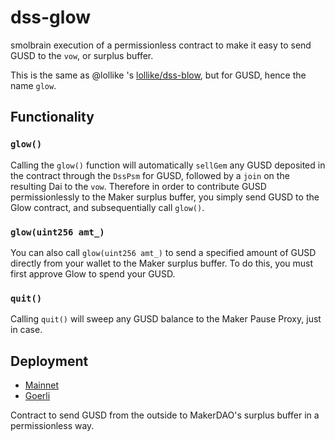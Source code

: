 # dss-glow
smolbrain execution of a permissionless contract to make it easy to send GUSD to the `vow`, or surplus buffer.

This is the same as @lollike 's [lollike/dss-blow](https://github.com/lollike/dss-blow), but for GUSD, hence the name `glow`.

## Functionality

### `glow()`
Calling the `glow()` function will automatically `sellGem` any GUSD deposited in the contract through the `DssPsm` for GUSD, followed by a `join` on the resulting Dai to the `vow`.
Therefore in order to contribute GUSD permissionlessly to the Maker surplus buffer, you simply send GUSD to the Glow contract, and subsequentially call `glow()`.

### `glow(uint256 amt_)`
You can also call `glow(uint256 amt_)` to send a specified amount of GUSD directly from your wallet to the Maker surplus buffer. To do this, you must first approve Glow to spend your GUSD.

### `quit()`
Calling `quit()` will sweep any GUSD balance to the Maker Pause Proxy, just in case.

## Deployment

- [Mainnet]()
- [Goerli]()

Contract to send GUSD from the outside to MakerDAO's surplus buffer in a permissionless way.